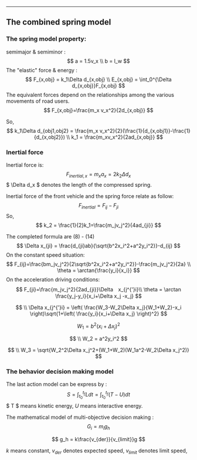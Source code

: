 ***

## The combined spring model

### The spring model property:  

semimajor & semiminor :   
$$
a = 1.5v_x \\
b = l_w
$$
The "elastic" force & energy :  
$$
F_{x,obj} = k_1\Delta d_{x,obj} \\
E_{x,obj} = \int_0^{\Delta d_{x,obj}}F_{x,obj}
$$
The equivalent forces depend on the relationships among the various movements of road users.
$$
F_{x,obj}=\frac{m_x v_x^2}{2d_{x,obj}}
$$

So, 
$$
k_1\Delta d_{obj1,obj2} = \frac{m_x v_x^2}{2}(\frac{1}{d_{x,obj1}}-\frac{1}{d_{x,obj2}}) \\
k_1 = \frac{m_xv_x^2}{2ad_{x,obj}}
$$

### Inertial force 

Inertial force is:
$$
F_{inertial,x} = m_x a_x = 2k_2\Delta d_x
$$
$ \Delta d_x $ denotes the length of the compressed spring.

Inertial force of the front vehicle and the spring force relate as follow:
$$
F_{inertial}=F_{ij}-F_{ji}
$$
So,
$$
k_2 = \frac{1}{2}k_1=\frac{m_jv_j^2}{4ad_{ji}}
$$

The completed formula are (8) - (14)
$$
\Delta x_{ji} = \frac{d_{ji}ab}{\sqrt{b^2x_i^2+a^2y_i^2}}-d_{ij}
$$
On the constant speed situation:
$$
F_{ij}=\frac{bm_jv_j^2}{2\sqrt{b^2x_i^2+a^2y_i^2}}-\frac{m_jv_j^2}{2a} \\
\theta = \arctan{\frac{y_i}{x_i}}
$$
On the acceleration driving conditions:
$$
F_{ji}=\frac{m_jv_j^2}{2ad_{ji}}\Delta　x_{j^{'}i}\\ \theta = \arctan \frac{y_j-y_i}{x_i+\Delta x_j -x_j}
$$

$$
\\
\Delta x_{j^{'}i} = \left( \frac{W_3-W_2\Delta x_j}{W_1+W_2}-x_i \right)\sqrt{1+\left( \frac{y_i}{x_i+\Delta x_j} \right)^2} 
$$

$$
W_1 = b^2(x_i+\Delta x_j)^2
$$

$$
\\ W_2 = a^2y_i^2
$$

$$
\\  W_3 = \sqrt{W_2^2\Delta x_j^2+(W_1+W_2)(W_1a^2-W_2\Delta x_j^2)}
$$

### The behavior decision making model 

The last action model can be express by :
$$
S= \int_{t_0}^{t_f}L dt = \int_{t_0}^{t_f}(T-U)dt
$$
$ T $ means kinetic energy, $U$ means interactive energy.

The mathematical model of multi-objective decision making :
$$
G_i=m_ig_h
$$

$$
g_h = k\frac{v_{der}}{v_{limit}}g
$$

$k$ means constant, $v_{der}$  denotes expected speed,  $v_{limit}$  denotes limit speed, 


